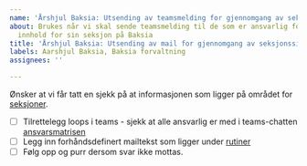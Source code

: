 ```yaml
---
name: 'Årshjul Baksia: Utsending av teamsmelding for gjennomgang av seksjonssiden'
about: Brukes når vi skal sende teamsmelding til de som er ansvarlig for å oppdatere
  innhold for sin seksjon på Baksia
title: 'Årshjul Baksia: Utsending av mail for gjennomgang av seksjonssiden'
labels: Aarshjul Baksia, Baksia forvaltning
assignees: ''

---
```


Ønsker at vi får tatt en sjekk på at informasjonen som ligger på området for [seksjoner](https://baksia.digdir.no/brukeropplevelse-og-datadeling/seksjoner/).

- [ ] Tilrettelegg loops i teams - sjekk at alle ansvarlig er med i teams-chatten [ansvarsmatrisen](https://digdir.atlassian.net/wiki/spaces/BTSS/pages/3230892064/Seksjonssidene?atlOrigin=eyJpIjoiNWQ3NmExNDBiOTkyNDBjYTllOWRiMmM3NDU0OTU4ZDQiLCJwIjoiYyJ9)
- [ ] Legg inn forhåndsdefinert mailtekst som ligger under [rutiner](https://digdir.atlassian.net/wiki/spaces/BTSS/pages/3252125697/Oppdatering+av+Seksjonssidene?atlOrigin=eyJpIjoiMDYwM2Q2YTA3Mjk1NGI1YjkzYTBmZjgwZWM0OWE0YzAiLCJwIjoiYyJ9)
- [ ] Følg opp og purr dersom svar ikke mottas.
